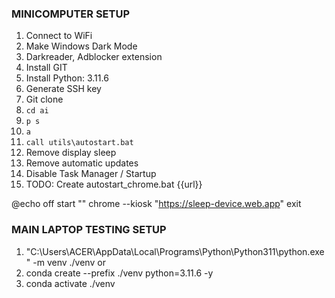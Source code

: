 ### MINICOMPUTER SETUP

1. Connect to WiFi
2. Make Windows Dark Mode
3. Darkreader, Adblocker extension
4. Install GIT
5. Install Python: 3.11.6
6. Generate SSH key
7. Git clone
8. `cd ai`
9. `p s`
10. `a`
11. `call utils\autostart.bat`
12. Remove display sleep
13. Remove automatic updates
14. Disable Task Manager / Startup
15. TODO: Create autostart_chrome.bat {{url}}

@echo off
start "" chrome --kiosk "https://sleep-device.web.app"
exit

### MAIN LAPTOP TESTING SETUP

1. "C:\Users\ACER\AppData\Local\Programs\Python\Python311\python.exe" -m venv ./venv
   or
1. conda create --prefix ./venv python=3.11.6 -y
1. conda activate ./venv
